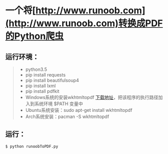 ﻿# 一个将[http://www.runoob.com](http://www.runoob.com)转换成PDF的Python爬虫

## 运行环境：
> * python3.5
> * pip install requests
> * pip install beautifulsoup4
> * pip install lxml
> * pip install pdfkit
> * Windows系统的安装wkhtmltopdf [下载地址](http://wkhtmltopdf.org/downloads.html)，把该程序的执行路径加入到系统环境 $PATH 变量中
> * Ubuntu系统安装：sudo apt-get install wkhtmltopdf
> * Arch系统安装：pacman -S wkhtmltopdf

## 运行：
```shell
$ python runoobToPDF.py
```